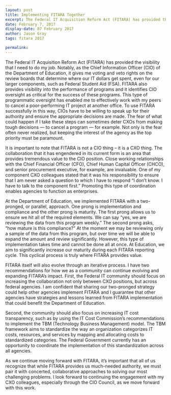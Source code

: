```yaml
---
layout: post
title: Implementing FITARA Together
excerpt: The Federal IT Acquisition Reform Act (FITARA) has provided the visibility that I need to do my job. Notably, as the Chief Information Officer (CIO) of the Department of Education, it gives me voting and veto rights on the review boards that determine where our IT dollars get spent, even for our larger components, such as Federal Student Aid (FSA).
date: February 7, 2017
display-date: 07 February 2017
author: Jason Gray
tags: fitara 2017

permalink: 
---
```

The Federal IT Acquisition Reform Act (FITARA) has provided the visibility that I need to do my job. Notably, as the Chief Information Officer (CIO) of the Department of Education, it gives me voting and veto rights on the review boards that determine where our IT dollars get spent, even for our larger components, such as Federal Student Aid (FSA). FITARA also provides visibility into the performance of programs and it identifies CIO oversight as critical for the success of these programs. This type of programmatic oversight has enabled me to effectively work with my peers to cancel a poor-performing IT project at another office.  To use FITARA successfully in this way, CIOs have to be willing to speak up for their authority and ensure the appropriate decisions are made. The fear of what could happen if I take these steps can sometimes deter CXOs from making tough decisions — to cancel a program — for example. Not only is the fear often never realized, but keeping the interest of the agency as the top priority must be paramount.

It is important to note that FITARA is not a CIO thing – it is a CXO thing. The collaboration that it has engendered in its current form is an area that provides tremendous value to the CIO position.  Close working relationships with the Chief Financial Officer (CFO), Chief Human Capital Officer (CHCO), and senior procurement executive, for example, are invaluable. One of my component CXO colleagues stated that it was his responsibility to ensure that I am never asked a question to which I have to respond “I don’t know. I have to talk to the component first.”  Promoting this type of coordination enables agencies to function as enterprises.

At the Department of Education, we implemented FITARA with a two-pronged, or parallel, approach. One prong is implementation and compliance and the other prong is maturity. The first prong allows us to ensure we hit all of the required elements. We can say “yes, we are reviewing the data from this program weekly.” The second prong asks, “how mature is this compliance?” At the moment we may be reviewing only a sample of the data from this program, but over time we will be able to expand the amount and review significantly. However, this type of implementation takes time and cannot be done all at once. At Education, we aim to significantly increase our maturity during each FITARA reporting cycle. This cyclical process is truly where FITARA provides value.

FITARA itself will also evolve through an iterative process. I have two recommendations for how we as a community can continue evolving and expanding FITARA’s impact. First, the Federal IT community should focus on increasing the collaboration not only between CXO positions, but across federal agencies. I am confident that sharing our two-pronged strategy could help other agencies implement FITARA and I guarantee that other agencies have strategies and lessons learned from FITARA implementation that could benefit the Department of Education.

Second, the community should also focus on increasing IT cost transparency, such as by using the IT Cost Commission’s recommendations to implement the TBM (Technology Business Management) model. The TBM framework aims to standardize the way an organization categorizes IT costs, resources, and services by mapping and allocating costs to standardized categories.  The Federal Government currently has an opportunity to coordinate the implementation of this standardization across all agencies.

As we continue moving forward with FITARA, it’s important that all of us recognize that while FITARA provides us much-needed authority, we must pair it with concerted, collaborative approaches to solving our most challenging problems. I look forward to continuing the engagement with my CXO colleagues, especially through the CIO Council, as we move forward with this work.
